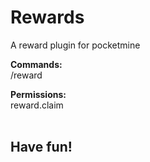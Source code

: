 # Rewards
A reward plugin for pocketmine

<b>Commands:</b>
<br>/reward

<b>Permissions:</b>
<br>reward.claim
<br>
<br>
<h2>Have fun!</h2>
